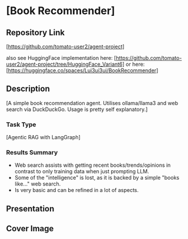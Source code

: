 # [Book Recommender]

## Repository Link

[https://github.com/tomato-user2/agent-project]

also see HuggingFace implementation here:
[https://github.com/tomato-user2/agent-project/tree/HuggingFace_Variant6]
or here:
[https://huggingface.co/spaces/Lui3ui3ui/BookRecommender]

## Description

[A simple book recommendation agent.
Utilises ollama/llama3 and web search via DuckDuckGo.
Usage is pretty self explanatory.]

### Task Type

[Agentic RAG with LangGraph]

### Results Summary

- Web search assists with getting recent books/trends/opinions in contrast to only training data when just prompting LLM.
- Some of the "intelligence" is lost, as it is backed by a simple "books like..." web search.
- Is very basic and can be refined in a lot of aspects.

## Presentation



## Cover Image
